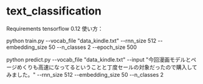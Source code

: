 # text_classification


Requirements
tensorflow 0.12
使い方：

python train.py --vocab_file "data_kindle.txt"  --rnn_size 512 --embedding_size 50 --n_classes 2 --epoch_size 500


python predict.py --vocab_file "data_kindle.txt" --input "今回漫画モデルとページめくりも高速になってるということと丁度セールの対象だったので購入してみました。" --rnn_size 512 --embedding_size 50 --n_classes 2
